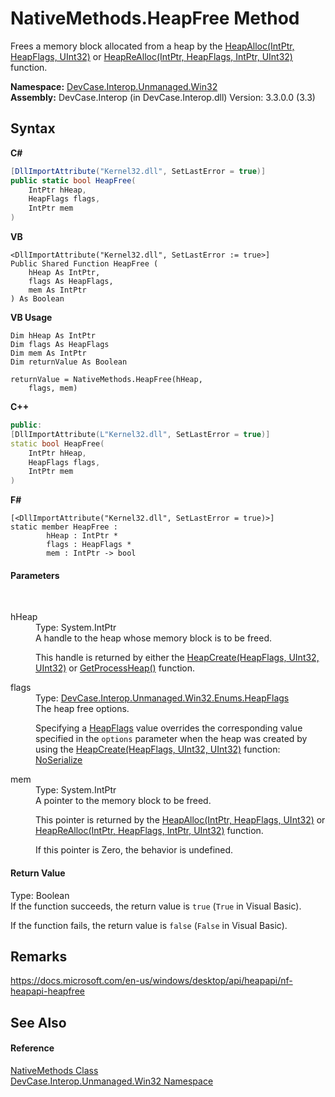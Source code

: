 # NativeMethods.HeapFree Method 
 

Frees a memory block allocated from a heap by the <a href="M_DevCase_Interop_Unmanaged_Win32_NativeMethods_HeapAlloc">HeapAlloc(IntPtr, HeapFlags, UInt32)</a> or <a href="M_DevCase_Interop_Unmanaged_Win32_NativeMethods_HeapReAlloc">HeapReAlloc(IntPtr, HeapFlags, IntPtr, UInt32)</a> function.

**Namespace:**&nbsp;<a href="N_DevCase_Interop_Unmanaged_Win32">DevCase.Interop.Unmanaged.Win32</a><br />**Assembly:**&nbsp;DevCase.Interop (in DevCase.Interop.dll) Version: 3.3.0.0 (3.3)

## Syntax

**C#**<br />
``` C#
[DllImportAttribute("Kernel32.dll", SetLastError = true)]
public static bool HeapFree(
	IntPtr hHeap,
	HeapFlags flags,
	IntPtr mem
)
```

**VB**<br />
``` VB
<DllImportAttribute("Kernel32.dll", SetLastError := true>]
Public Shared Function HeapFree ( 
	hHeap As IntPtr,
	flags As HeapFlags,
	mem As IntPtr
) As Boolean
```

**VB Usage**<br />
``` VB Usage
Dim hHeap As IntPtr
Dim flags As HeapFlags
Dim mem As IntPtr
Dim returnValue As Boolean

returnValue = NativeMethods.HeapFree(hHeap, 
	flags, mem)
```

**C++**<br />
``` C++
public:
[DllImportAttribute(L"Kernel32.dll", SetLastError = true)]
static bool HeapFree(
	IntPtr hHeap, 
	HeapFlags flags, 
	IntPtr mem
)
```

**F#**<br />
``` F#
[<DllImportAttribute("Kernel32.dll", SetLastError = true)>]
static member HeapFree : 
        hHeap : IntPtr * 
        flags : HeapFlags * 
        mem : IntPtr -> bool 

```


#### Parameters
&nbsp;<dl><dt>hHeap</dt><dd>Type: System.IntPtr<br />A handle to the heap whose memory block is to be freed. 

 This handle is returned by either the <a href="M_DevCase_Interop_Unmanaged_Win32_NativeMethods_HeapCreate">HeapCreate(HeapFlags, UInt32, UInt32)</a> or <a href="M_DevCase_Interop_Unmanaged_Win32_NativeMethods_GetProcessHeap">GetProcessHeap()</a> function.</dd><dt>flags</dt><dd>Type: <a href="T_DevCase_Interop_Unmanaged_Win32_Enums_HeapFlags">DevCase.Interop.Unmanaged.Win32.Enums.HeapFlags</a><br />The heap free options. 

 Specifying a <a href="T_DevCase_Interop_Unmanaged_Win32_Enums_HeapFlags">HeapFlags</a> value overrides the corresponding value specified in the `options` parameter when the heap was created by using the <a href="M_DevCase_Interop_Unmanaged_Win32_NativeMethods_HeapCreate">HeapCreate(HeapFlags, UInt32, UInt32)</a> function: <a href="T_DevCase_Interop_Unmanaged_Win32_Enums_HeapFlags">NoSerialize</a></dd><dt>mem</dt><dd>Type: System.IntPtr<br />A pointer to the memory block to be freed. 

 This pointer is returned by the <a href="M_DevCase_Interop_Unmanaged_Win32_NativeMethods_HeapAlloc">HeapAlloc(IntPtr, HeapFlags, UInt32)</a> or <a href="M_DevCase_Interop_Unmanaged_Win32_NativeMethods_HeapReAlloc">HeapReAlloc(IntPtr, HeapFlags, IntPtr, UInt32)</a> function. 

 If this pointer is Zero, the behavior is undefined.</dd></dl>

#### Return Value
Type: Boolean<br />If the function succeeds, the return value is `true` (`True` in Visual Basic). 

 If the function fails, the return value is `false` (`False` in Visual Basic).

## Remarks
<a href="https://docs.microsoft.com/en-us/windows/desktop/api/heapapi/nf-heapapi-heapfree" target="_blank">https://docs.microsoft.com/en-us/windows/desktop/api/heapapi/nf-heapapi-heapfree</a>

## See Also


#### Reference
<a href="T_DevCase_Interop_Unmanaged_Win32_NativeMethods">NativeMethods Class</a><br /><a href="N_DevCase_Interop_Unmanaged_Win32">DevCase.Interop.Unmanaged.Win32 Namespace</a><br />